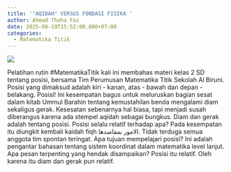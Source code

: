 ```yaml
---
title: '"AQIDAH" VERSUS FONDASI FISIKA '
author: Ahmad Thoha Faz
date: 2025-08-19T15:52:00.000+07:00
categories:
  - Matematika Titik
---
```

![](/images/uploads/whatsapp-image-2025-08-19-at-13.03.09_e3b63fbb.jpg)

Pelatihan rutin #MatematikaTitik kali ini membahas materi kelas 2 SD tentang posisi, bersama Tim Perumusan Matematika Titik Sekolah Al Biruni. Posisi yang dimaksud adalah  kiri - kanan, atas - bawah dan depan - belakang.   Posisi! Ini kesempatan bagus untuk meluruskan bagian sesat dalam kitab Ummul Barahin tentang kemustahilan benda mengalami diam sekaligus gerak. Kesesatan sebenarnya hal biasa, tapi menjadi susah diberangus karena ada stempel aqidah sebagai bungkus.  Diam dan gerak adalah tentang posisi. Posisi selalu relatif terhadap apa?  Pada kesempatan itu diungkit kembali kaidah fiqh الامور بمقاصدها. Tidak terduga semua anggota tim spontan teringat.   Apa tujuan mempelajari posisi? Ini adalah pengantar bahasan tentang sistem koordinat dalam matematika level lanjut.  Apa pesan terpenting yang hendak disampaikan? Posisi itu relatif. Oleh karena itu diam dan gerak pun relatif.
